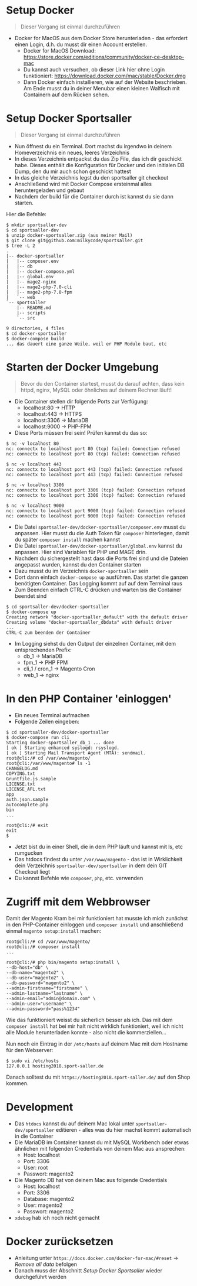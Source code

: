 # Setup Docker
> Dieser Vorgang ist einmal durchzuführen

* Docker for MacOS aus dem Docker Store herunterladen - das erfordert einen Login, d.h. du musst dir einen Account erstellen.
	* Docker for MacOS Download: https://store.docker.com/editions/community/docker-ce-desktop-mac
	* Du kannst auch versuchen, ob dieser Link hier ohne Login funktioniert: https://download.docker.com/mac/stable/Docker.dmg
	* Dann Docker einfach installieren, wie auf der Website beschrieben. Am Ende musst du in deiner Menubar einen kleinen Walfisch mit Containern auf dem Rücken sehen.

# Setup Docker Sportsaller
> Dieser Vorgang ist einmal durchzuführen

* Nun öffnest du ein Terminal. Dort machst du irgendwo in deinem Homeverzeichnis ein neues, leeres Verzeichnis
* In dieses Verzeichnis entpackst du das Zip File, das ich dir geschickt habe. Dieses enthält die Konfiguration für Docker und den initialen DB Dump, den du mir auch schon geschickt hattest
* In das gleiche Verzeichnis legst du den sportsaller git checkout
* Anschließend wird mit Docker Compose ersteinmal alles heruntergeladen und gebaut
* Nachdem der build für die Container durch ist kannst du sie dann starten.

Hier die Befehle:

```
$ mkdir sportsaller-dev
$ cd sportsaller-dev
$ unzip docker-sportsaller.zip (aus meiner Mail)
$ git clone git@github.com:milkycode/sportsaller.git
$ tree -L 2
.
|-- docker-sportsaller
|   |-- composer.env
|   |-- db
|   |-- docker-compose.yml
|   |-- global.env
|   |-- mage2-nginx
|   |-- mage2-php-7.0-cli
|   |-- mage2-php-7.0-fpm
|   `-- web
`-- sportsaller
    |-- README.md
    |-- scripts
    `-- src

9 directories, 4 files
$ cd docker-sportsaller
$ docker-compose build
... das dauert eine ganze Weile, weil er PHP Module baut, etc
```

# Starten der Docker Umgebung
> Bevor du den Container startest, musst du darauf achten, dass kein httpd, nginx, MySQL oder öhnliches auf deinem Rechner läuft!

* Die Container stellen dir folgende Ports zur Verfügung:
	* localhost:80 -> HTTP
	* localhost:443 -> HTTPS
	* localhost:3306 -> MariaDB
	* localhost:9000 -> PHP-FPM
* Diese Ports müssen frei sein! Prüfen kannst du das so:

```
$ nc -v localhost 80
nc: connectx to localhost port 80 (tcp) failed: Connection refused
nc: connectx to localhost port 80 (tcp) failed: Connection refused

$ nc -v localhost 443
nc: connectx to localhost port 443 (tcp) failed: Connection refused
nc: connectx to localhost port 443 (tcp) failed: Connection refused

$ nc -v localhost 3306
nc: connectx to localhost port 3306 (tcp) failed: Connection refused
nc: connectx to localhost port 3306 (tcp) failed: Connection refused

$ nc -v localhost 9000
nc: connectx to localhost port 9000 (tcp) failed: Connection refused
nc: connectx to localhost port 9000 (tcp) failed: Connection refused
```

* Die Datei `sportsaller-dev/docker-sportsaller/composer.env` musst du anpassen. Hier musst du die Auth Token für `composer` hinterlegen, damit du später `composer install` machen kannst
* Die Datei `sportsaller-dev/docker-sportsaller/global.env` kannst du anpassen. Hier sind Variablen für PHP und MAGE drin.
* Nachdem du sichergestellt hast dass die Ports frei sind und die Dateien angepasst wurden, kannst du den Container starten
* Dazu musst du im Verzeichnis `docker-sportsaller` sein
* Dort dann einfach `docker-compose up` ausführen. Das startet die ganzen benötigten Container. Das Logging kommt auf auf dem Terminal raus
* Zum Beenden einfach CTRL-C drücken und warten bis die Container beendet sind

```
$ cd sportsaller-dev/docker-sportsaller
$ docker-compose up
Creating network "docker-sportsaller_default" with the default driver
Creating volume "docker-sportsaller_dbdata" with default driver
...
CTRL-C zum beenden der Container
```

* Im Logging siehst du den Output der einzelnen Container, mit dem entsprechenden Prefix:
	* db_1 -> MariaDB
	* fpm_1 -> PHP FPM
	* cli_1 / cron_1 -> Magento Cron
	* web_1 -> nginx

# In den PHP Container 'einloggen'
* Ein neues Terminal aufmachen
* Folgende Zeilen eingeben:

```
$ cd sportsaller-dev/docker-sportsaller
$ docker-compose run cli
Starting docker-sportsaller_db_1 ... done
[ ok ] Starting enhanced syslogd: rsyslogd.
[ ok ] Starting Mail Transport Agent (MTA): sendmail.
root@cli:/# cd /var/www/magento/
root@cli:/var/www/magento# ls -1
CHANGELOG.md
COPYING.txt
Gruntfile.js.sample
LICENSE.txt
LICENSE_AFL.txt
app
auth.json.sample
autocomplete.php
bin
...

root@cli:/# exit
exit
$
```

* Jetzt bist du in einer Shell, die in dem PHP läuft und kannst mit ls, etc rumgucken
* Das htdocs findest du unter `/var/www/magento` - das ist in Wirklichkeit dein Verzeichnis `sportsaller-dev/sportsaller` in dem dein GIT Checkout liegt
* Du kannst Befehle wie `composer`, `php`, etc. verwenden

# Zugriff mit dem Webbrowser
Damit der Magento Kram bei mir funktioniert hat musste ich mich zunächst in den PHP-Container einloggen und `composer install` und anschließend einmal `magento setup:install` machen:

```
root@cli:/# cd /var/www/magento/
root@cli:/# composer install
...

root@cli:/# php bin/magento setup:install \
--db-host="db" \
--db-name="magento2" \
--db-user="magento2" \
--db-password="magento2" \
--admin-firstname="firstname" \
--admin-lastname="lastname" \
--admin-email="admin@domain.com" \
--admin-user="username" \
--admin-password="pass%1234"
```

Wie das funktioniert weisst du sicherlich besser als ich. Das mit dem `composer install` hat bei mir halt nicht wirklich funktioniert, weil ich nicht alle Module herunterladen konnte - also nicht die kommerziellen...

Nun noch ein Eintrag in der `/etc/hosts` auf deinem Mac mit dem Hostname für den Webserver:

```
$ sudo vi /etc/hosts
127.0.0.1 hosting2018.sport-saller.de
```

Danach solltest du mit `https://hosting2018.sport-saller.de/` auf den Shop kommen.

# Development
* Das `htdocs` kannst du auf deinem Mac lokal unter `sportsaller-dev/sportsaller` editieren - alles was du hier machst kommt automatisch in die Container
* Die MariaDB im Container kannst du mit MySQL Workbench oder etwas ähnlichen mit folgenden Credentials von deinem Mac aus ansprechen:
	* Host: localhost
	* Port: 3306
	* User: root
	* Passwort: magento2
* Die Magento DB hat von deinem Mac aus folgende Credentials
	* Host: localhost
	* Port: 3306
	* Database: magento2
	* User: magento2
	* Passwort: magento2
* `xdebug` hab ich noch nicht gemacht

# Docker zurücksetzen
* Anleitung unter `https://docs.docker.com/docker-for-mac/#reset` -> _Remove all data_ befolgen
* Danach muss der Abschnitt _Setup Docker Sportsaller_ wieder durchgeführt werden

